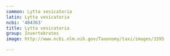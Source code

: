 ```yaml
---
common: Lytta vesicatoria
latin: Lytta vesicatoria
ncbi: '404363'
title: Lytta vesicatoria
group: Invertebrates
image: http://www.ncbi.nlm.nih.gov/Taxonomy/taxi/images/3395

---
```

